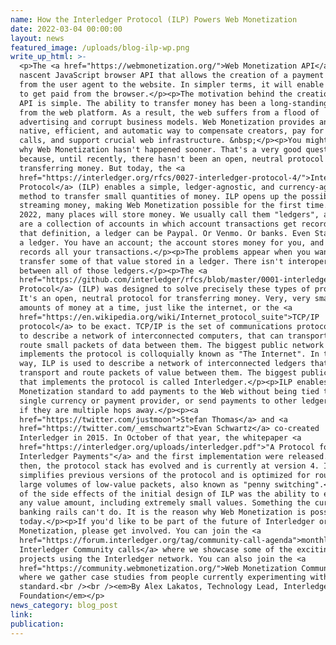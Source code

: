 ```yaml
---
name: How the Interledger Protocol (ILP) Powers Web Monetization
date: 2022-03-04 00:00:00
layout: news
featured_image: /uploads/blog-ilp-wp.png
write_up_html: >-
  <p>The <a href="https://webmonetization.org/">Web Monetization API</a> is a
  nascent JavaScript browser API that allows the creation of a payment stream
  from the user agent to the website. In simpler terms, it will enable a website
  to get paid from the browser.</p><p>The motivation behind the creation of the
  API is simple. The ability to transfer money has been a long-standing omission
  from the web platform. As a result, the web suffers from a flood of
  advertising and corrupt business models. Web Monetization provides an open,
  native, efficient, and automatic way to compensate creators, pay for API
  calls, and support crucial web infrastructure. &nbsp;</p><p>You might wonder
  why Web Monetization hasn't happened sooner. That's a very good question. It's
  because, until recently, there hasn't been an open, neutral protocol for
  transferring money. But today, the <a
  href="https://interledger.org/rfcs/0027-interledger-protocol-4/">Interledger
  Protocol</a> (ILP) enables a simple, ledger-agnostic, and currency-agnostic
  method to transfer small quantities of money. ILP opens up the possibility for
  streaming money, making Web Monetization possible for the first time.</p><p>In
  2022, many places will store money. We usually call them "ledgers", as they
  are a collection of accounts in which account transactions get recorded. By
  that definition, a ledger can be Paypal. Or Venmo. Or banks. Even Starbucks is
  a ledger. You have an account; the account stores money for you, and it
  records all your transactions.</p><p>The problems appear when you want to
  transfer some of that value stored in a ledger. There isn't interoperability
  between all of those ledgers.</p><p>The <a
  href="https://github.com/interledger/rfcs/blob/master/0001-interledger-architecture/0001-interledger-architecture.md#interledger-protocol-suite">Interledger
  Protocol</a> (ILP) was designed to solve precisely these types of problems.
  It's an open, neutral protocol for transferring money. Very, very small
  amounts of money at a time, just like the internet, or the <a
  href="https://en.wikipedia.org/wiki/Internet_protocol_suite">TCP/IP
  protocol</a> to be exact. TCP/IP is the set of communications protocols used
  to describe a network of interconnected computers, that can transport and
  route small packets of data between them. The biggest public network that
  implements the protocol is colloquially known as "The Internet". In the same
  way, ILP is used to describe a network of interconnected ledgers that can
  transport and route packets of value between them. The biggest public network
  that implements the protocol is called Interledger.</p><p>ILP enables the Web
  Monetization standard to add payments to the Web without being tied to a
  single currency or payment provider, or send payments to other ledgers, even
  if they are multiple hops away.</p><p><a
  href="https://twitter.com/justmoon">Stefan Thomas</a> and <a
  href="https://twitter.com/_emschwartz">Evan Schwartz</a> co-created
  Interledger in 2015. In October of that year, the whitepaper <a
  href="https://interledger.org/uploads/interledger.pdf">"A Protocol for
  Interledger Payments"</a> and the first implementation were released. Since
  then, the protocol stack has evolved and is currently at version 4. ILPv4
  simplifies previous versions of the protocol and is optimized for routing
  large volumes of low-value packets, also known as "penny switching".</p><p>One
  of the side effects of the initial design of ILP was the ability to exchange
  any value amount, including extremely small values. Something the current
  banking rails can't do. It is the reason why Web Monetization is possible
  today.</p><p>If you'd like to be part of the future of Interledger or Web
  Monetization, please get involved. You can join the <a
  href="https://forum.interledger.org/tag/community-call-agenda">monthly
  Interledger Community calls</a> where we showcase some of the exciting
  projects using the Interledger network. You can also join the <a
  href="https://community.webmonetization.org/">Web Monetization Community</a>
  where we gather case studies from people currently experimenting with the new
  standard.<br /><br /><em>By Alex Lakatos, Technology Lead, Interledger
  Foundation</em></p>
news_category: blog_post
link:
publication:
---
```


